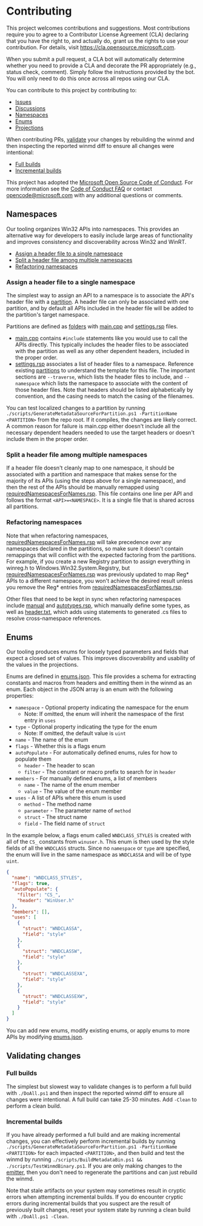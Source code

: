 # Contributing

This project welcomes contributions and suggestions. Most contributions require you to agree to a
Contributor License Agreement (CLA) declaring that you have the right to, and actually do, grant us
the rights to use your contribution. For details, visit https://cla.opensource.microsoft.com.

When you submit a pull request, a CLA bot will automatically determine whether you need to provide
a CLA and decorate the PR appropriately (e.g., status check, comment). Simply follow the instructions
provided by the bot. You will only need to do this once across all repos using our CLA.

You can contribute to this project by contributing to:

* [Issues](https://github.com/microsoft/win32metadata/issues)
* [Discussions](https://github.com/microsoft/win32metadata/discussions)
* [Namespaces](#Namespaces)
* [Enums](#Enums)
* [Projections](docs/projections.md)

When contributing PRs, [validate](#Validating-changes) your changes by rebuilding the winmd and then inspecting the reported winmd diff to ensure all changes were intentional:

* [Full builds](#full-builds)
* [Incremental builds](#incremental-builds)

This project has adopted the [Microsoft Open Source Code of Conduct](https://opensource.microsoft.com/codeofconduct/).
For more information see the [Code of Conduct FAQ](https://opensource.microsoft.com/codeofconduct/faq/) or
contact [opencode@microsoft.com](mailto:opencode@microsoft.com) with any additional questions or comments.

## Namespaces

Our tooling organizes Win32 APIs into namespaces. This provides an alternative way for developers to easily include large areas of functionality and improves consistency and discoverability across Win32 and WinRT.

* [Assign a header file to a single namespace](#assign-a-header-file-to-a-single-namespace)
* [Split a header file among multiple namespaces](#split-a-header-file-among-multiple-namespaces)
* [Refactoring namespaces](#refactoring-namespaces)

### Assign a header file to a single namespace

The simplest way to assign an API to a namespace is to associate the API's header file with a [partition](generation/scraper/Partitions). A header file can only be associated with one partition, and by default all APIs included in the header file will be added to the partition's target namespace.

Partitions are defined as [folders](generation/scraper/Partitions) with [main.cpp](generation/scraper/Partitions/Registry/main.cpp) and [settings.rsp](generation/scraper/Partitions/Registry/settings.rsp) files.
* [main.cpp](generation/scraper/Partitions/Registry/main.cpp) contains `#include` statements like you would use to call the APIs directly. This typically includes the header files to be associated with the partition as well as any other dependent headers, included in the proper order.
* [settings.rsp](generation/scraper/Partitions/Registry/settings.rsp) associates a list of header files to a namespace. Reference existing [partitions](generation/scraper/Partitions) to understand the template for this file. The important sections are `--traverse`, which lists the header files to include, and `--namespace` which lists the namespace to associate with the content of those header files. Note that headers should be listed alphabetically by convention, and the casing needs to match the casing of the filenames.

You can test localized changes to a partition by running `./scripts/GenerateMetadataSourceForPartition.ps1 -PartitionName <PARTITION>` from the repo root. If it compiles, the changes are likely correct. A common reason for failure is main.cpp either doesn't include all the necessary dependent headers needed to use the target headers or doesn't include them in the proper order.

### Split a header file among multiple namespaces

If a header file doesn't cleanly map to one namespace, it should be associated with a partition and namespace that makes sense for the majority of its APIs (using the steps above for a single namespace), and then the rest of the APIs should be manually remapped using [requiredNamespacesForNames.rsp](generation/emitter/requiredNamespacesForNames.rsp). This file contains one line per API and follows the format `<API>=<NAMESPACE>`. It is a single file that is shared across all partitions.

### Refactoring namespaces

Note that when refactoring namespaces, [requiredNamespacesForNames.rsp](generation/emitter/requiredNamespacesForNames.rsp) will take precedence over any namespaces declared in the partitions, so make sure it doesn't contain remappings that will conflict with the expected factoring from the partitions. For example, if you create a new Registry partition to assign everything in winreg.h to Windows.Win32.System.Registry, but [requiredNamespacesForNames.rsp](generation/emitter/requiredNamespacesForNames.rsp) was previously updated to map Reg* APIs to a different namespace, you won't achieve the desired result unless you remove the Reg* entries from [requiredNamespacesForNames.rsp](generation/emitter/requiredNamespacesForNames.rsp).

Other files that need to be kept in sync when refactoring namespaces include [manual](generation/emitter/manual) and [autotypes.rsp](generation/emitter/autoTypes.rsp), which manually define some types, as well as [header.txt](generation/scraper/header.txt), which adds using statements to generated .cs files to resolve cross-namespace references.

## Enums

Our tooling produces enums for loosely typed parameters and fields that expect a closed set of values. This improves discoverability and usability of the values in the projections.

Enums are defined in [enums.json](generation/scraper/enums.json). This file provides a schema for extracting constants and macros from headers and emitting them in the winmd as an enum. Each object in the JSON array is an enum with the following properties:

* `namespace` - Optional property indicating the namespace for the enum
  * Note: If omitted, the enum will inherit the namespace of the first entry in `uses`
* `type` - Optional property indicating the type for the enum
  * Note: If omitted, the default value is `uint`
* `name` -  The name of the enum
* `flags` - Whether this is a flags enum
* `autoPopulate` - For automatically defined enums, rules for how to populate them
  * `header` - The header to scan
  * `filter` - The constant or macro prefix to search for in `header`
* `members` - For manually defined enums, a list of members
  * `name` - The name of the enum member
  * `value` - The value of the enum member
* `uses` - A list of APIs where this enum is used
  * `method` - The method name
  * `parameter` - The parameter name of `method`
  * `struct` - The struct name
  * `field` - The field name of `struct`

In the example below, a flags enum called `WNDCLASS_STYLES` is created with all of the `CS_` constants from `winuser.h`. This enum is then used by the style fields of all the `WNDCLASS` structs. Since no `namespace` or `type` are specified, the enum will live in the same namespace as `WNDCLASSA` and will be of type `uint`.

```json
{
  "name": "WNDCLASS_STYLES",
  "flags": true,
  "autoPopulate": {
    "filter": "CS_",
    "header": "WinUser.h"
  },
  "members": [],
  "uses": [
    {
      "struct": "WNDCLASSA",
      "field": "style"
    },
    {
      "struct": "WNDCLASSW",
      "field": "style"
    },
    {
      "struct": "WNDCLASSEXA",
      "field": "style"
    },
    {
      "struct": "WNDCLASSEXW",
      "field": "style"
    }
  ]
}
```
You can add new enums, modify existing enums, or apply enums to more APIs by modifying [enums.json](generation/scraper/enums.json).

## Validating changes

### Full builds

The simplest but slowest way to validate changes is to perform a full build with `./DoAll.ps1` and then inspect the reported winmd diff to ensure all changes were intentional. A full build can take 25-30 minutes. Add `-Clean` to perform a clean build.

### Incremental builds

If you have already performed a full build and are making incremental changes, you can effectively perform incremental builds by running `./scripts/GenerateMetadataSourceForPartition.ps1 -PartitionName <PARTITION>` for each impacted `<PARTITION>`, and then build and test the winmd by running `./scripts/BuildMetadataBin.ps1 && ./scripts/TestWinmdBinary.ps1`. If you are only making changes to the [emitter](./generation/emitter), then you don't need to regenerate the partitions and can just rebuild the winmd.

Note that stale artifacts on your system may sometimes result in cryptic errors when attempting incremental builds. If you do encounter cryptic errors during incremental builds that you suspect are the result of previously built changes, reset your system state by running a clean build with `./DoAll.ps1 -Clean`.